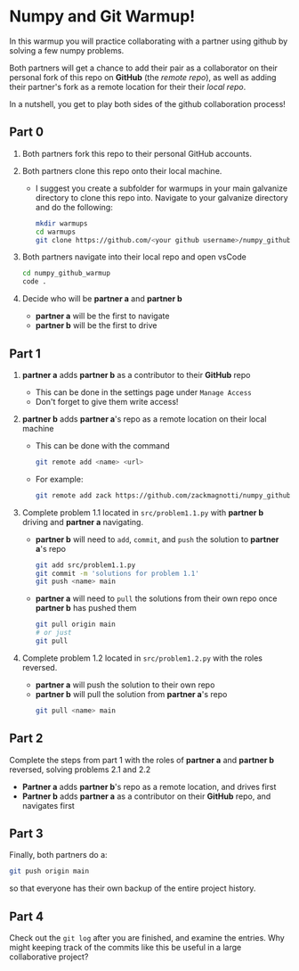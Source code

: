 # Numpy and Git Warmup!

In this warmup you will practice collaborating
with a partner using github by solving a few numpy problems.

Both partners will get a chance to 
add their pair as a collaborator on their personal fork of 
this repo on **GitHub** (the *remote repo*), as well as adding their partner's 
fork as a remote location for their their *local repo*.

In a nutshell, you get to play both sides of
the github collaboration process!

## Part 0

1)	Both partners fork this repo to their personal GitHub accounts.
2)	Both partners clone this repo onto their local machine.

	- I suggest you create a subfolder for warmups in your main galvanize directory to clone this repo into.
		Navigate to your galvanize directory and do the following:
		
		```bash
		mkdir warmups
		cd warmups
		git clone https://github.com/<your github username>/numpy_github_warmup.git
		```

3)	Both partners navigate into their local repo and open vsCode

	```bash
	cd numpy_github_warmup
	code .
	```

3)	Decide who will be **partner a** and **partner b**
	- **partner a** will be the first to navigate
	- **partner b** will be the first to drive

## Part 1 

1)	**partner a** adds **partner b** as a contributor to their **GitHub** repo
	- This can be done in the settings page under `Manage Access`
	- Don't forget to give them write access!

2)	**partner b** adds **partner a**'s repo as a remote location on their local machine
	- This can be done with the command 
		
		```bash
		git remote add <name> <url>
		```

	- For example: 

		```bash
		git remote add zack https://github.com/zackmagnotti/numpy_github_warmup.git
		```

3)	Complete problem 1.1 located in `src/problem1.1.py` with **partner b** driving and **partner a** navigating.
	- **partner b** will need to `add`, `commit`, and `push` the solution to **partner a**'s repo

		```bash
		git add src/problem1.1.py
		git commit -m 'solutions for problem 1.1'
		git push <name> main
		``` 

	- **partner a** will need to `pull` the solutions from their own repo once **partner b** has pushed them
		
		```bash
		git pull origin main
		# or just
		git pull
		```

4)	Complete problem 1.2 located in `src/problem1.2.py` with the roles reversed.
	- **partner a** will push the solution to their own repo
	- **partner b** will pull the solution from **partner a**'s repo
		```bash
		git pull <name> main
		```
## Part 2

Complete the steps from part 1 with the roles of **partner a** and **partner b** reversed, solving problems 2.1 and 2.2

- **Partner a** adds **partner b**'s repo as a remote location, and drives first
- **Partner b** adds **partner a** as a contributor on their **GitHub** repo, and navigates first

## Part 3

Finally, both partners do a:

```bash
git push origin main
```

so that everyone has their own backup of the entire project history.

## Part 4 

Check out the `git log` after you are finished, and examine the entries. 
Why might keeping track of the commits like this be useful in a large collaborative project?

